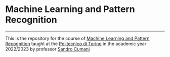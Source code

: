 # Machine Learning and Pattern Recognition
---
This is the repository for the course of [Machine Learning and Pattern Recognition](https://didattica.polito.it/pls/portal30/gap.pkg_guide.viewGap?p_cod_ins=01URTOV&p_a_acc=2023&p_header=S&p_lang=IT&multi=N) taught at the [Politecnico di Torino](https://www.polito.it) in the academic year 2022/2023 by professor [Sandro Cumani](https://www.polito.it/en/staff?p=sandro.cumani)